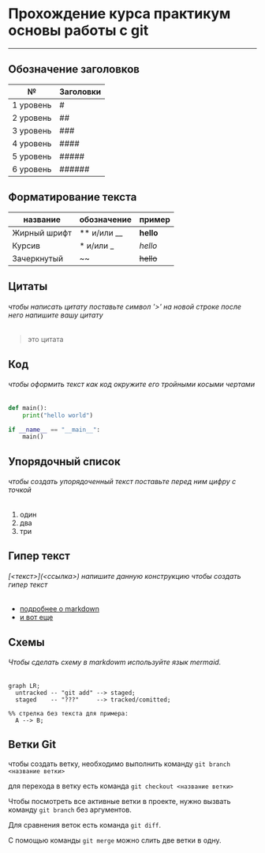 # Прохождение курса практикум основы работы с git

---

## Обозначение заголовков

| №         | Заголовки |
|-----------|-----------|
| 1 уровень | #         |
| 2 уровень | ##        |
| 3 уровень | ###       |
| 4 уровень | ####      |
| 5 уровень | #####     |
| 6 уровень | ######    |

## Форматирование текста

| название            | обозначение | пример      |
|---------------------|-------------|-------------|
| Жирный шрифт        | ** и/или __ | **hello**   |
| Курсив              | * и/или _   | *hello*     |
| Зачеркнутый         | ~~          | ~~hello~~   |

## Цитаты

###### чтобы написать цитату поставьте символ '>' на новой строке после него напишите вашу цитату

> это цитата

## Код 

###### чтобы оформить текст как код окружите его тройными косыми чертами

```python
def main():
    print("hello world")

if __name__ == "__main__":
    main()
```

## Упорядочный список

###### чтобы создать упорядоченный текст поставьте перед ним цифру с точкой

1. один
2. два
3. три

## Гипер текст

###### \[<текст>](\<cсылка>) напишите данную конструкцию чтобы создать гипер текст

 - [подробнее о markdown](https://www.markdownguide.org/cheat-sheet/)
 - [и вот еще](https://gist.github.com/fomvasss/8dd8cd7f88c67a4e3727f9d39224a84c)

## Схемы

###### Чтобы сделать схему в markdowm используйте язык mermaid.

```mermaid
graph LR;
  untracked -- "git add" --> staged;
  staged    -- "???"     --> tracked/comitted;

%% стрелка без текста для примера: 
  A --> B;
```
## Ветки Git

чтобы создать ветку, необходимо выполнить команду `git branch <название ветки>`

для перехода в ветку есть команда `git checkout <название ветки>`

Чтобы посмотреть все активные ветки в проекте, нужно вызвать команду `git branch` без аргументов. 

Для сравнения веток есть команда `git diff`.

С помощью команды `git merge` можно слить две ветки в одну. 

